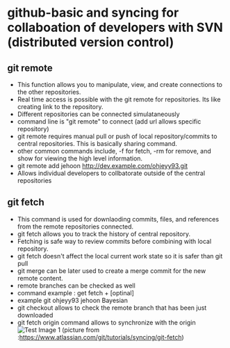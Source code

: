 # [](#header-1)github-basic and syncing for collaboation of developers with SVN (distributed version control)

## [](#header-2)git remote
  * This function allows you to manipulate, view, and create connections to the other repositories. 
  * Real time access is possible with the git remote for repositories. Its like creating link to the repository. 
  * Different repositories can be connected simulataneously
  * command line is "git remote" to connect (add url allows specific repository)
  * git remote requires manual pull or push of local repository/commits to central repositories. This is basically sharing command.
  * other common commands include, -f for fetch, -rm for remove, and show <NAME> for viewing the high level information. 
  * git remote add jehoon http://dev.example.com/ohjeyy93.git
  * Allows individual developers to collbatorate outside of the central repositories

## [](#header-2)git fetch
  * This command is used for downlaoding commits, files, and references from the remote repositories connected. 
  * git fetch allows you to track the history of central repository. 
  * Fetching is safe way to review commits before combining with local repository. 
  * git fetch doesn't affect the local current work state so it is safer than git pull
  * git merge can be later used to create a merge commit for the new remote content. 
  * remote branches can be checked as well
  * command example : get fetch <remote> + [optinal] <branch>
  * example git ohjeyy93 jehoon Bayesian
  * git checkout allows to check the remote branch that has been just downloaded
  * git fetch origin command allows to synchronize with the origin
  ![Test Image 1](https://github.com/ohjeyy93/github-basic/blob/main/github%20fetch%20image.png)
  (picture from :https://www.atlassian.com/git/tutorials/syncing/git-fetch)
